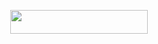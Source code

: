 
<p align="center"><a href="https://heroku.com/deploy?template=https://github.com/MR-KANNADIGA/AGORA-OPMUSIC](https://dashboard.heroku.com/new?template=https://github.com/MR-KANNADIGA/AGORA-OPMUSIC)"> <img src="https://img.shields.io/badge/Deploy%20To%20Heroku-yellow?style=for-the-badge&logo=heroku" width="220" height="38.45"/></a></p>



